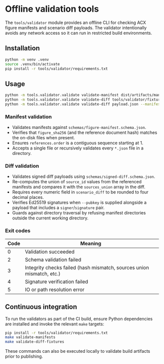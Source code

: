 # Offline validation tools

The `tools/validator` module provides an offline CLI for checking ACX figure manifests and
scenario diff payloads. The validator intentionally avoids any network access so it can run in
restricted build environments.

## Installation

```bash
python -m venv .venv
source .venv/bin/activate
pip install -r tools/validator/requirements.txt
```

## Usage

```bash
python -m tools.validator.validate validate-manifest dist/artifacts/manifests/figures
python -m tools.validator.validate validate-diff tools/validator/fixtures/sample_diff.json --manifests dist/artifacts/manifests
python -m tools.validator.validate validate-diff payload.json --manifests dist/artifacts/manifests --pubkey BASE64_ENCODED_KEY
```

### Manifest validation

* Validates manifests against `schemas/figure-manifest.schema.json`.
* Verifies that `figure_sha256` (and the reference document hash) matches the on-disk files when
  present.
* Ensures `references.order` is a contiguous sequence starting at 1.
* Accepts a single file or recursively validates every `*.json` file in a directory.

### Diff validation

* Validates signed diff payloads using `schemas/signed-diff.schema.json`.
* Re-computes the union of `source_id` values from the referenced manifests and compares it with the
  `sources_union` array in the diff.
* Requires every numeric field in `scenario_diff` to be rounded to four decimal places.
* Verifies Ed25519 signatures when `--pubkey` is supplied alongside a payload that includes a
  `signer`/`signature` pair.
* Guards against directory traversal by refusing manifest directories outside the current working
  directory.

### Exit codes

| Code | Meaning |
| ---- | ------- |
| 0    | Validation succeeded |
| 2    | Schema validation failed |
| 3    | Integrity checks failed (hash mismatch, sources union mismatch, etc.) |
| 4    | Signature verification failed |
| 5    | IO or path resolution error |

## Continuous integration

To run the validators as part of the CI build, ensure Python dependencies are installed and invoke
the relevant `make` targets:

```bash
pip install -r tools/validator/requirements.txt
make validate-manifests
make validate-diff-fixtures
```

These commands can also be executed locally to validate build artifacts prior to publishing.
